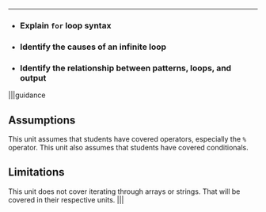 ----------

* ### Explain `for` loop syntax
* ### Identify the causes of an infinite loop
* ### Identify the relationship between patterns, loops, and output

|||guidance
## Assumptions
This unit assumes that students have covered operators, especially the `%` operator. This unit also assumes that students have covered conditionals.

## Limitations
This unit does not cover iterating through arrays or strings. That will be covered in their respective units.
|||